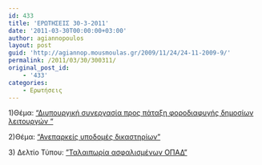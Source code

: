 ```yaml
---
id: 433
title: 'ΕΡΩΤΗΣΕΙΣ 30-3-2011'
date: '2011-03-30T00:00:00+03:00'
author: agiannopoulos
layout: post
guid: 'http://agiannop.mousmoulas.gr/2009/11/24/24-11-2009-9/'
permalink: /2011/03/30/300311/
original_post_id:
    - '433'
categories:
    - Ερωτήσεις
---
```


1)Θέμα: [“Διυπουργική συνεργασία προς πάταξη φοροδιαφυγής δημοσίων λειτουργών “](/wp-content/uploads/2009/11/30032011_forodiafigi_dim_leitourgon.pdf)

2)Θέμα: [“Ανεπαρκείς υποδομές δικαστηρίων”](/wp-content/uploads/2009/11/30032011_ypodomes_dikastirion.pdf)

3\) Δελτίο Τύπου: [”Ταλαιπωρία ασφαλισμένων ΟΠΑΔ”](/wp-content/uploads/2009/11/30032011_dt_opad.pdf)